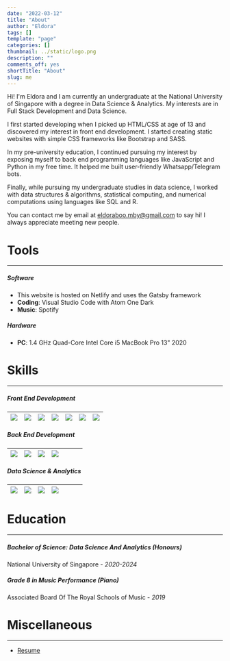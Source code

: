 ```yaml
---
date: "2022-03-12"
title: "About"
author: "Eldora"
tags: []
template: "page"
categories: []
thumbnail: ../static/logo.png
description: ""
comments_off: yes
shortTitle: "About"
slug: me
---
```


Hi! I'm Eldora and I am currently an undergraduate at the National University of Singapore with a degree in Data Science & Analytics. My interests are in Full Stack Development and Data Science.

I first started developing when I picked up HTML/CSS at age of 13 and discovered my interest in front end development. I started creating static websites with simple CSS frameworks like Bootstrap and SASS.

In my pre-university education, I continued pursuing my interest by exposing myself to back end programming languages like JavaScript and Python in my free time. It helped me built user-friendly Whatsapp/Telegram bots.

Finally, while pursuing my undergraduate studies in data science, I worked with data structures & algorithms, statistical computing, and numerical computations using languages like SQL and R.

You can contact me by email at eldoraboo.mby@gmail.com to say hi! I always appreciate meeting new people.

# Tools

---

##### Software

- This website is hosted on Netlify and uses the Gatsby framework
- **Coding**: Visual Studio Code with Atom One Dark
- **Music**: Spotify

##### Hardware

- **PC**: 1.4 GHz Quad-Core Intel Core i5 MacBook Pro 13" 2020

# Skills

---

##### Front End Development

| <img src="https://img.shields.io/badge/html5-%23E34F26.svg?style=for-the-badge&logo=html5&logoColor=white"> | <img src="https://img.shields.io/badge/css3-%231572B6.svg?style=for-the-badge&logo=css3&logoColor=white"> | <img src="https://img.shields.io/badge/javascript-%23323330.svg?style=for-the-badge&logo=javascript&logoColor=%23F7DF1E"> | <img src="https://img.shields.io/badge/SASS-hotpink.svg?style=for-the-badge&logo=SASS&logoColor=white"> | <img src="https://img.shields.io/badge/bootstrap-%23563D7C.svg?style=for-the-badge&logo=bootstrap&logoColor=white"> | <img src="https://img.shields.io/badge/react-%2320232a.svg?style=for-the-badge&logo=react&logoColor=%2361DAFB"> | <img src="https://img.shields.io/badge/Gatsby-%23663399.svg?style=for-the-badge&logo=gatsby&logoColor=white"> |
| ----------------------------------------------------------------------------------------------------------- | --------------------------------------------------------------------------------------------------------- | ------------------------------------------------------------------------------------------------------------------------- | ------------------------------------------------------------------------------------------------------- | ------------------------------------------------------------------------------------------------------------------- | --------------------------------------------------------------------------------------------------------------- | ------------------------------------------------------------------------------------------------------------- |

##### Back End Development

| <img src="https://img.shields.io/badge/python-3670A0?style=for-the-badge&logo=python&logoColor=ffdd54"> | <img src="https://img.shields.io/badge/java-%23ED8B00.svg?style=for-the-badge&logo=java&logoColor=white"> | <img src="https://img.shields.io/badge/javascript-%23323330.svg?style=for-the-badge&logo=javascript&logoColor=%23F7DF1E"> | <img src="https://img.shields.io/badge/node.js-6DA55F?style=for-the-badge&logo=node.js&logoColor=white"> |     |     |     |
| ------------------------------------------------------------------------------------------------------- | --------------------------------------------------------------------------------------------------------- | ------------------------------------------------------------------------------------------------------------------------- | -------------------------------------------------------------------------------------------------------- | --- | --- | --- |

##### Data Science & Analytics

| <img src="https://img.shields.io/badge/python-3670A0?style=for-the-badge&logo=python&logoColor=ffdd54"> | <img src="https://img.shields.io/badge/java-%23ED8B00.svg?style=for-the-badge&logo=java&logoColor=white"> | <img src="https://img.shields.io/badge/sqlite-%2307405e.svg?style=for-the-badge&logo=sqlite&logoColor=white"> | <img src="https://img.shields.io/badge/RStudio-4285F4?style=for-the-badge&logo=rstudio&logoColor=white"> |     |     |     |
| ------------------------------------------------------------------------------------------------------- | --------------------------------------------------------------------------------------------------------- | ------------------------------------------------------------------------------------------------------------- | -------------------------------------------------------------------------------------------------------- | --- | --- | --- |

# Education

---

##### Bachelor of Science: Data Science And Analytics (Honours)

National University of Singapore - _2020-2024_

##### Grade 8 in Music Performance (Piano)

Associated Board Of The Royal Schools of Music - _2019_

# Miscellaneous

---

- [Resume](https://eldoraboo.github.io)

